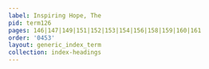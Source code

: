 ```yaml
---
label: Inspiring Hope, The
pid: term126
pages: 146|147|149|151|152|153|154|156|158|159|160|161
order: '0453'
layout: generic_index_term
collection: index-headings
---
```

